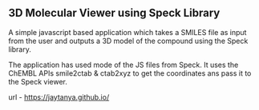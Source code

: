 ## 3D Molecular Viewer using Speck Library

A simple javascript based application which takes a SMILES file as input from the user and outputs a 3D model of the compound using the Speck library.

The application has used mode of the JS files from Speck. It uses the ChEMBL APIs smile2ctab & ctab2xyz to get the coordinates ans pass it to the Speck viewer.

url - https://jaytanya.github.io/
